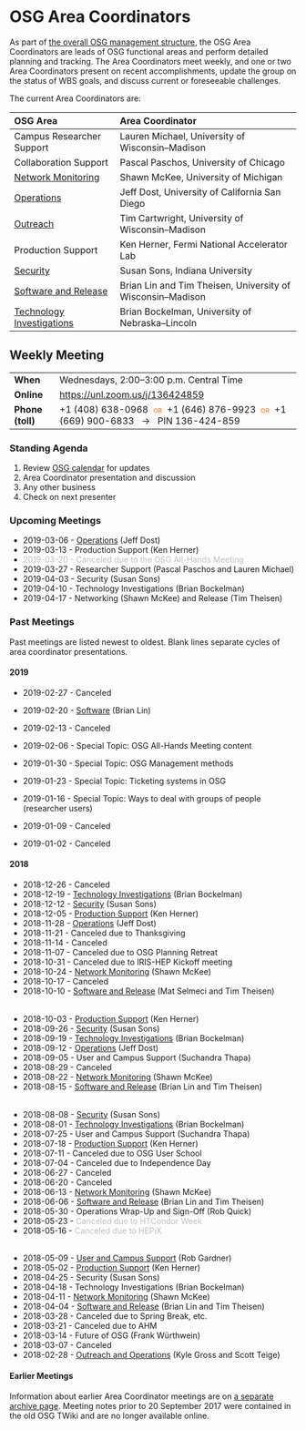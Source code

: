 # OSG Area Coordinators

As part of [the overall OSG management structure](/), the OSG Area Coordinators are leads of OSG functional areas
and perform detailed planning and tracking.  The Area Coordinators meet weekly, and one or two Area Coordinators present
on recent accomplishments, update the group on the status of WBS goals, and discuss current or foreseeable challenges.

The current Area Coordinators are:

| OSG Area | Area Coordinator |
| :------- | :--------------- |
| Campus Researcher Support | Lauren Michael, University of Wisconsin&ndash;Madison |
| Collaboration Support | Pascal Paschos, University of Chicago |
| [Network Monitoring](https://opensciencegrid.org/networking/) | Shawn McKee, University of Michigan |
| [Operations](https://opensciencegrid.org/operations/) | Jeff Dost, University of California San Diego |
| [Outreach](https://opensciencegrid.org/outreach/) | Tim Cartwright, University of Wisconsin&ndash;Madison |
| Production Support | Ken Herner, Fermi National Accelerator Lab |
| [Security](https://opensciencegrid.org/security/) | Susan Sons, Indiana University |
| [Software and Release](https://opensciencegrid.org/technology/) | Brian Lin and Tim Theisen, University of Wisconsin&ndash;Madison |
| [Technology Investigations](https://opensciencegrid.org/technology/) | Brian Bockelman, University of Nebraska&ndash;Lincoln |


## Weekly Meeting

<table>
  <tr> <td><strong>When</strong></td> <td>Wednesdays, 2:00–3:00 p.m. Central Time</td> </tr>
  <tr> <td><strong>Online</strong></td> <td><a href="https://unl.zoom.us/j/136424859">https://unl.zoom.us/j/136424859</a></td> </tr>
  <tr>
    <td><strong>Phone (toll)</strong></td>
    <td>
      +1 (408) 638-0968
      <span style="color: #F60; font-variant: small-caps; padding: 0 0.5ex;">or</span>
      +1 (646) 876-9923
      <span style="color: #F60; font-variant: small-caps; padding: 0 0.5ex;">or</span>
      +1 (669) 900-6833
      <span style="padding: 0 1ex;">&rarr;</span>
      PIN 136-424-859
    </td>
  </tr>
</table>

### Standing Agenda

1. Review [OSG calendar](https://indico.fnal.gov/categoryDisplay.py?categId=86) for updates
1. Area Coordinator presentation and discussion
1. Any other business
1. Check on next presenter


### Upcoming Meetings

- 2019-03-06 - [Operations](https://docs.google.com/presentation/d/1wcsWTunBXIzHA2rcBnoorEXvADEhk5shDd01q1tcmDE/) (Jeff Dost)
- 2019-03-13 - Production Support (Ken Herner)
- <span style="color: silver;">2019-03-20 - Canceled due to the OSG All-Hands Meeting</span>
- 2019-03-27 - Researcher Support (Pascal Paschos and Lauren Michael)
- 2019-04-03 - Security (Susan Sons)
- 2019-04-10 - Technology Investigations (Brian Bockelman)
- 2019-04-17 - Networking (Shawn McKee) and Release (Tim Theisen)

### Past Meetings

Past meetings are listed newest to oldest.  Blank lines separate cycles of area coordinator presentations.

#### 2019

- 2019-02-27 - Canceled
- 2019-02-20 - [Software](https://docs.google.com/document/d/1dDvjhCOERBvlzCP2KkV0HI4iJR_iVrFtZ5A7ZPyRJ4w/) (Brian Lin)
- 2019-02-13 - Canceled
- 2019-02-06 - Special Topic: OSG All-Hands Meeting content
- 2019-01-30 - Special Topic: OSG Management methods
- 2019-01-23 - Special Topic: Ticketing systems in OSG
- 2019-01-16 - Special Topic: Ways to deal with groups of people (researcher users)

- 2019-01-09 - Canceled
- 2019-01-02 - Canceled

#### 2018

- 2018-12-26 - Canceled
- 2018-12-19 - [Technology Investigations](https://drive.google.com/file/d/1M8STaL58uUSQgkMIQFtcENBgeMFS0rKU/) (Brian Bockelman)
- 2018-12-12 - [Security](https://docs.google.com/document/d/1EZbyytpsBefyg_VObPaSy64ulmsJmZZOvnz1niQYQkM/) (Susan Sons)
- 2018-12-05 - [Production Support](https://drive.google.com/file/d/1WIhtOvYgdadXTssv-droZRWhvaPjXGud/view) (Ken Herner)
- 2018-11-28 - [Operations](https://docs.google.com/presentation/d/1EpseXAfn4tgxFLNlwR3bWKIML2Z54TUCOxrkV0rlsy0/edit?usp=sharing) (Jeff Dost)
- 2018-11-21 - Canceled due to Thanksgiving
- 2018-11-14 - Canceled
- 2018-11-07 - Canceled due to OSG Planning Retreat
- 2018-10-31 - Canceled due to IRIS-HEP Kickoff meeting
- 2018-10-24 - [Network Monitoring](https://drive.google.com/file/d/1wiTMthjYJTKWqr7TmsLUrQ6JikSVaQFU/view) (Shawn McKee)
- 2018-10-17 - Canceled
- 2018-10-10 - [Software and Release](https://drive.google.com/open?id=1nT7Got0Kx4v0WsF7KL354PrFiiXnijmB8XerAORrHdI) (Mat Selmeci and Tim Theisen)

<div style="height: 0.5ex"></div>

- 2018-10-03 - [Production Support](https://drive.google.com/open?id=15HeGdM6SuxxjRwALWyhMCIZsw0N1hO63) (Ken Herner)
- 2018-09-26 - [Security](https://drive.google.com/open?id=19HzdJXpaZe6ERQlVTyaVt4PaBUxPIoCH) (Susan Sons)
- 2018-09-19 - [Technology Investigations](https://drive.google.com/open?id=1ve9NvQxX26Kv7uVOjcK_Q0yOX6wIpvgQ) (Brian Bockelman)
- 2018-09-12 - [Operations](https://docs.google.com/presentation/d/1TRm_wYuwjYy4v4Jord8UJ05FkkVuuXL7k5KZYdBmLHo/edit?usp=sharing) (Jeff Dost)
- 2018-09-05 - User and Campus Support (Suchandra Thapa)
- 2018-08-29 - Canceled
- 2018-08-22 - [Network Monitoring](https://drive.google.com/open?id=1dBrnZPxGxQCjvsPZldfr9CYXvQKlXqa6) (Shawn McKee)
- 2018-08-15 - [Software and Release](https://docs.google.com/document/d/1WtFgyym3s_APX3P7xzNnwZ8RrfDvuD7QGbaXiqVvUyk/edit?usp=sharing) (Brian Lin and Tim Theisen)

<div style="height: 0.5ex"></div>

- 2018-08-08 - [Security](https://drive.google.com/file/d/16jJstzegvnQqh-4zoJI-GsnBT6jguToT/view?usp=sharing) (Susan Sons)
- 2018-08-01 - [Technology Investigations](https://drive.google.com/open?id=1L6ZWEbnE_gzi8upraXG7-HBsZ3mV6Ksm) (Brian Bockelman)
- 2018-07-25 - User and Campus Support (Suchandra Thapa)
- 2018-07-18 - [Production Support](https://drive.google.com/file/d/1Ehh_1uWpjxxVhvEU3feMr9aTzFgsWoWJ/view) (Ken Herner)
- 2018-07-11 - Canceled due to OSG User School
- 2018-07-04 - Canceled due to Independence Day
- 2018-06-27 - Canceled
- 2018-06-20 - Canceled
- 2018-06-13 - [Network Monitoring](https://drive.google.com/open?id=1Ut9I4XIW-OlNC3gRsv2wj2ne_HIr9vOA) (Shawn McKee)
- 2018-06-06 - [Software and Release](https://docs.google.com/document/d/1flgOBN2IJ4j8FzftE4Za6tGD5JSp-XpErdrYj8OEYLk/edit?usp=sharing) (Brian Lin and Tim Theisen)
- 2018-05-30 - Operations Wrap-Up and Sign-Off (Rob Quick)
- 2018-05-23 - <span style="color: silver;">Canceled due to HTCondor Week</span>
- 2018-05-16 - <span style="color: silver;">Canceled due to HEPiX</span>

<div style="height: 0.5ex"></div>

- 2018-05-09 - [User and Campus Support](https://docs.google.com/presentation/d/1WJ0cu3a-Ni0jiWnjTDnUC7T90URzNuCy-saORd93NmI/edit?usp=sharing) (Rob Gardner)
- 2018-05-02 - [Production Support](https://drive.google.com/file/d/1vwacMzpxI6U1LEt6yJgdY6X04to9fnPo/view) (Ken Herner)
- 2018-04-25 - Security (Susan Sons)
- 2018-04-18 - Technology Investigations (Brian Bockelman)
- 2018-04-11 - [Network Monitoring](https://drive.google.com/file/d/1nFGASJubvOVkGmfjVoryRImQTXjcnHtn/view) (Shawn McKee)
- 2018-04-04 - [Software and Release](https://docs.google.com/document/d/16ENmHa2IUwCxXOZ7tddPF3D4nxJjcCgkRA7pv7Z2SvU/edit?usp=sharing) (Brian Lin and Tim Theisen)
- 2018-03-28 - Canceled due to Spring Break, etc.
- 2018-03-21 - Canceled due to AHM
- 2018-03-14 - Future of OSG (Frank Würthwein)
- 2018-03-07 - Canceled
- 2018-02-28 - [Outreach and Operations](https://github.com/opensciencegrid/operations/blob/master/docs/ac-27-2-2018.md) (Kyle Gross and Scott Teige)

#### Earlier Meetings

Information about earlier Area Coordinator meetings are on [a separate archive page](/ac-meeting-archive).  Meeting
notes prior to 20 September 2017 were contained in the old OSG TWiki and are no longer available online.
